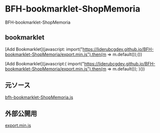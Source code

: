 # BFH-bookmarklet-ShopMemoria
BFH-bookmarklet-ShopMemoria

## bookmarklet

[Add Bookmarklet](javascript: import("https://liderubcgdev.github.io/BFH-bookmarklet-ShopMemoria/export.min.js").then(m => m.default());())

[Add Bookmarklet](javascript:(
    import("https://liderubcgdev.github.io/BFH-bookmarklet-ShopMemoria/export.min.js").then(m => m.default());
)())

## 元ソース
[bfh-bookmarklet-ShopMemoria.js](./bfh-bookmarklet-ShopMemoria.js)

## 外部公開用
[export.min.js](./docs/export.min.js)
